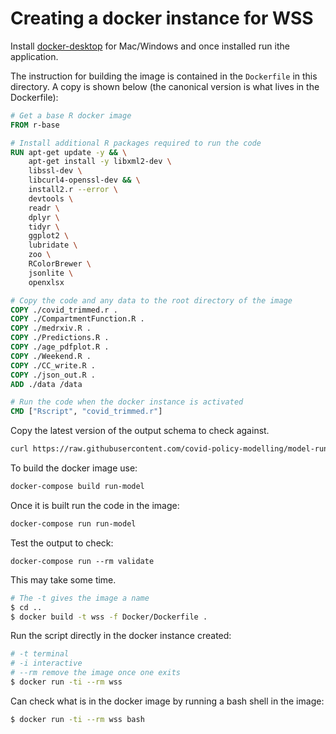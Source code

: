 # Creating a docker instance for WSS

Install [docker-desktop](https://www.docker.com/products/docker-desktop) for Mac/Windows and once installed run ithe application.

The instruction for building the image is contained in the `Dockerfile` in this directory. A copy is shown below (the canonical version is what lives in the Dockerfile):

```dockerfile
# Get a base R docker image
FROM r-base

# Install additional R packages required to run the code
RUN apt-get update -y && \
    apt-get install -y libxml2-dev \
    libssl-dev \
    libcurl4-openssl-dev && \
    install2.r --error \
    devtools \
    readr \
    dplyr \
    tidyr \
    ggplot2 \
    lubridate \
    zoo \
    RColorBrewer \
    jsonlite \
    openxlsx

# Copy the code and any data to the root directory of the image
COPY ./covid_trimmed.r .
COPY ./CompartmentFunction.R .
COPY ./medrxiv.R .
COPY ./Predictions.R .
COPY ./age_pdfplot.R .
COPY ./Weekend.R .
COPY ./CC_write.R .
COPY ./json_out.R .
ADD ./data /data

# Run the code when the docker instance is activated
CMD ["Rscript", "covid_trimmed.r"]
```

Copy the latest version of the output schema to check against.

```bash
curl https://raw.githubusercontent.com/covid-policy-modelling/model-runner/main/packages/api/schema/output.json -o output-schema.json
```

To build the docker image use:

```dockerfile
docker-compose build run-model 
```
Once it is built run the code in the image:

```dockerfile
docker-compose run run-model
```

Test the output to check:

```docker
docker-compose run --rm validate
```



This may take some time.

```bash
# The -t gives the image a name
$ cd ..
$ docker build -t wss -f Docker/Dockerfile .
```

Run the script directly in the docker instance created:

```bash
# -t terminal
# -i interactive
# --rm remove the image once one exits
$ docker run -ti --rm wss 
```

Can check what is in the docker image by running a bash shell in the image:

```bash
$ docker run -ti --rm wss bash
```

